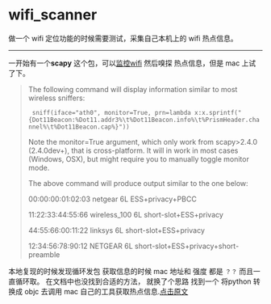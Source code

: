 # wifi_scanner
做一个 wifi 定位功能的时候需要测试，采集自己本机上的 wifi 热点信息。

----
一开始有一个**scapy** 这个包，可以[监控wifi](https://scapy.readthedocs.io/en/latest/usage.html#wireless-sniffing) 然后嗅探 热点信息，但是 mac 上试了下。

>The following command will display information similar to most wireless sniffers:
>
> ``` sniff(iface="ath0", monitor=True, prn=lambda x:x.sprintf("{Dot11Beacon:%Dot11.addr3%\t%Dot11Beacon.info%\t%PrismHeader.channel%\t%Dot11Beacon.cap%}"))```
>
>Note the monitor=True argument, which only work from scapy>2.4.0 (2.4.0dev+), that is cross-platform. It will in work in most cases (Windows, OSX), but might require you to manually toggle monitor mode.
>
>The above command will produce output similar to the one below:
>
>00:00:00:01:02:03 netgear      6L   ESS+privacy+PBCC
>
>11:22:33:44:55:66 wireless_100 6L   short-slot+ESS+privacy
>
>44:55:66:00:11:22 linksys      6L   short-slot+ESS+privacy
>
>12:34:56:78:90:12 NETGEAR      6L   short-slot+ESS+privacy+short-preamble
>

本地复现的时候发现循环发包 获取信息的时候 mac 地址和 强度 都是 `？？` 而且一直循环取。 在文档中也没找到合适的方法，
就换了个思路 找到一个  将python 转换成 objc 去调用 mac 自己的工具获取热点信息.[点击原文](https://clburlison.com/macos-wifi-scanning/)
